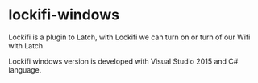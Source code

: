 # lockifi-windows

Lockifi is a plugin to Latch, with Lockifi we can turn on or turn of our Wifi with Latch.

Lockifi windows version is developed with Visual Studio 2015 and C# language.
